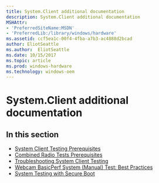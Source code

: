 ```yaml
---
title: System.Client additional documentation
description: System.Client additional documentation
MSHAttr:
- 'PreferredSiteName:MSDN'
- 'PreferredLib:/library/windows/hardware'
ms.assetid: ccf5ea1c-00f4-4fba-a7b3-ac4888d2bcad
author: EliotSeattle
ms.author:  EliotSeattle
ms.date: 10/15/2017
ms.topic: article
ms.prod: windows-hardware
ms.technology: windows-oem
---
```


# System.Client additional documentation


## <span id="in_this_section"></span>In this section


-   [System Client Testing Prerequisites](system-client-testing-prerequisites.md)
-   [Combined Radio Tests Prerequisites](combined-radio-tests-prerequisites.md)
-   [Troubleshooting System Client Testing](troubleshooting-system-client-testing.md)
-   [Webcam BasicPerf System (Manual) Test: Best Practices](webcam-basicperf-system--manual--test-best-practices.md)
-   [System Testing with Secure Boot](system-testing-with-secure-boot.md)

 

 







